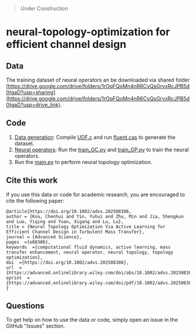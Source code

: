 > Under Construction

# neural-topology-optimization for efficient channel design

## Data

The training dataset of neural operators an be downloaded via shared folder [https://drive.google.com/drive/folders/1rOqFQoMn4nR6CvQsGryxRcJPB5d0tgaD?usp=sharing](https://drive.google.com/drive/folders/1rOqFQoMn4nR6CvQsGryxRcJPB5d0tgaD?usp=drive_link).


## Code

1. [Data generation](data_generation): Compile [UDF.c](data_generation/UDF.c) and run [fluent.cas](data_generation/fluent.cas) to generate the dataset.
2. [Neural operators](neural_operator): Run the [train_GC.py](neural_operator/GC/train_GC.py) and [train_GP.py](neural_operator/GP/train_GP.py) to train the neural operators.
3. Run the [main.py](main.py) to perform neural topology optimization.

## Cite this work

If you use this data or code for academic research, you are encouraged to cite the following paper:
```
@article{https://doi.org/10.1002/advs.202508386,
author = {Kou, Chenhui and Yin, Yuhui and Zhu, Min and Jia, Shengkun and Luo, Yiqing and Yuan, Xigang and Lu, Lu},
title = {Neural Topology Optimization Via Active Learning for Efficient Channel Design in Turbulent Mass Transfer},
journal = {Advanced Science},
pages  ={e08386},
keywords  ={computational fluid dynamics, active learning, mass transfer enhancement, neural operator, neural topology, topology optimization},
doi  ={https://doi.org/10.1002/advs.202508386},
url  ={https://advanced.onlinelibrary.wiley.com/doi/abs/10.1002/advs.202508386},
eprint  ={https://advanced.onlinelibrary.wiley.com/doi/pdf/10.1002/advs.202508386}
}
```

## Questions

To get help on how to use the data or code, simply open an issue in the GitHub "Issues" section.
